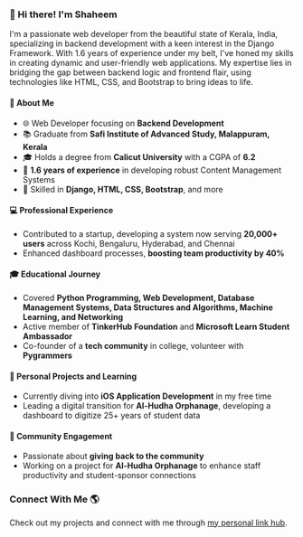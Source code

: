 ### 👋 Hi there! I'm Shaheem

I'm a passionate web developer from the beautiful state of Kerala, India, specializing in backend development with a keen interest in the Django Framework. With 1.6 years of experience under my belt, I've honed my skills in creating dynamic and user-friendly web applications. My expertise lies in bridging the gap between backend logic and frontend flair, using technologies like HTML, CSS, and Bootstrap to bring ideas to life.

#### 🚀 About Me
- 🌐 Web Developer focusing on **Backend Development**
- 📚 Graduate from **Safi Institute of Advanced Study, Malappuram, Kerala**
- 🎓 Holds a degree from **Calicut University** with a CGPA of **6.2**
- 💼 **1.6 years of experience** in developing robust Content Management Systems
- 🌟 Skilled in **Django, HTML, CSS, Bootstrap**, and more

#### 💻 Professional Experience
- Contributed to a startup, developing a system now serving **20,000+ users** across Kochi, Bengaluru, Hyderabad, and Chennai
- Enhanced dashboard processes, **boosting team productivity by 40%**

#### 🎓 Educational Journey
- Covered **Python Programming, Web Development, Database Management Systems, Data Structures and Algorithms, Machine Learning, and Networking**
- Active member of **TinkerHub Foundation** and **Microsoft Learn Student Ambassador**
- Co-founder of a **tech community** in college, volunteer with **Pygrammers**

#### 🌱 Personal Projects and Learning
- Currently diving into **iOS Application Development** in my free time
- Leading a digital transition for **Al-Hudha Orphanage**, developing a dashboard to digitize 25+ years of student data

#### 🤝 Community Engagement
- Passionate about **giving back to the community**
- Working on a project for **Al-Hudha Orphanage** to enhance staff productivity and student-sponsor connections

### Connect With Me 🌎
Check out my projects and connect with me through [my personal link hub](https://links-shaheem.netlify.app/).
